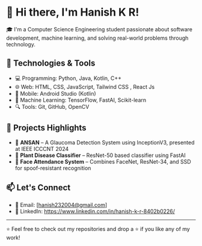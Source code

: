 # 👋 Hi there, I'm Hanish K R!

🎓 I'm a Computer Science Engineering student passionate about software development, machine learning, and solving real-world problems through technology.

## 🔧 Technologies & Tools
- 💻 Programming: Python, Java, Kotlin, C++
- 🌐 Web: HTML, CSS, JavaScript, Tailwind CSS , React Js
- 📱 Mobile: Android Studio (Kotlin)
- 🧠 Machine Learning: TensorFlow, FastAI, Scikit-learn
- 🔍 Tools: Git, GitHub, OpenCV

## 📌 Projects Highlights
- 🧿 **ANSAN** – A Glaucoma Detection System using InceptionV3, presented at IEEE ICCCNT 2024
- 🧪 **Plant Disease Classifier** – ResNet-50 based classifier using FastAI
- 🐍 **Face Attendance System** – Combines FaceNet, ResNet-34, and SSD for spoof-resistant recognition

## 📫 Let's Connect
- 📧 Email: [hanish232004@gmail.com]
- 💼 LinkedIn: https://www.linkedin.com/in/hanish-k-r-8402b0226/

---

⭐ Feel free to check out my repositories and drop a ⭐ if you like any of my work!
